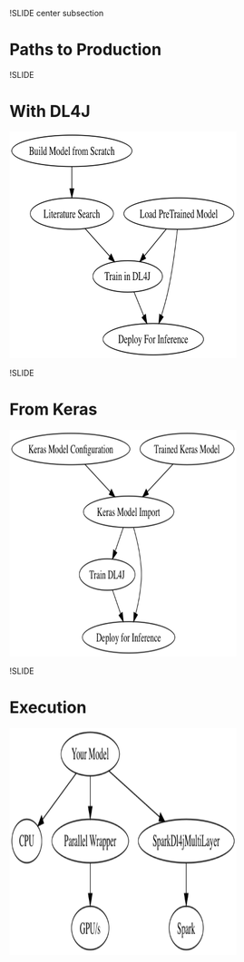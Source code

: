 !SLIDE center subsection

# Paths to Production

!SLIDE

# With DL4J

<img src="../resources/production_paths2.png" height="400" width="400">

!SLIDE

# From Keras

<img src="../resources/production_paths.png" height="400" width="400">

!SLIDE

# Execution

<img src="../resources/gpus.png" height="400" width="400">
